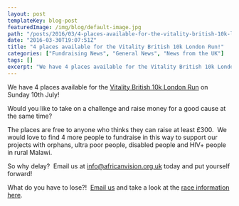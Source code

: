 ```yaml
---
layout: post
templateKey: blog-post
featuredImage: /img/blog/default-image.jpg
path: "/posts/2016/03/4-places-available-for-the-vitality-british-10k-london-run/"
date: "2016-03-30T19:07:51Z"
title: "4 places available for the Vitality British 10k London Run!"
categories: ["Fundraising News", "General News", "News from the UK"]
tags: []
excerpt: "We have 4 places available for the Vitality British 10k London Run on Sunday 10th July!Would you li..."
---
```


We have 4 places available for the [Vitality British 10k London Run](https://www.thebritish10klondon.co.uk/) on Sunday 10th July!

Would you like to take on a challenge and raise money for a good cause at the same time?

The places are free to anyone who thinks they can raise at least £300.  We would love to find 4 more people to fundraise in this way to support our projects with orphans, ultra poor people, disabled people and HIV+ people in rural Malawi.

So why delay?  Email us at [info@africanvision.org.uk](mailto:info@africanvision.org.uk) today and put yourself forward!

What do you have to lose?!  [Email us](mailto:info@africanvision.org.uk) and take a look at the [race information here](https://www.thebritish10klondon.co.uk/15/race-information).